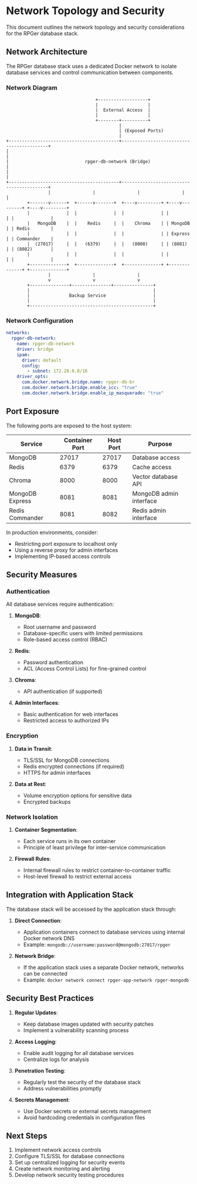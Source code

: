 # Network Topology and Security

This document outlines the network topology and security considerations for the RPGer database stack.

## Network Architecture

The RPGer database stack uses a dedicated Docker network to isolate database services and control communication between components.

### Network Diagram

```
                                  +-------------------+
                                  |                   |
                                  |  External Access  |
                                  |                   |
                                  +--------+----------+
                                           |
                                           | (Exposed Ports)
                                           |
+------------------------------------------+------------------------------------------+
|                                                                                     |
|                             rpger-db-network (Bridge)                               |
|                                                                                     |
+------------------------------------------+------------------------------------------+
                |                |                |                |                |
        +-------v------+  +------v-------+  +----v---------+ +----v---------+ +----v---------+
        |              |  |              |  |              | |              | |              |
        |   MongoDB    |  |    Redis     |  |    Chroma    | | MongoDB      | | Redis        |
        |              |  |              |  |              | | Express      | | Commander    |
        |  (27017)     |  |   (6379)     |  |   (8000)     | | (8081)       | | (8082)       |
        |              |  |              |  |              | |              | |              |
        +--------------+  +--------------+  +--------------+ +--------------+ +--------------+
                |                |                |
                v                v                v
        +---------------+---------------+---------------+
        |                                               |
        |               Backup Service                  |
        |                                               |
        +-----------------------------------------------+
```

### Network Configuration

```yaml
networks:
  rpger-db-network:
    name: rpger-db-network
    driver: bridge
    ipam:
      driver: default
      config:
        - subnet: 172.28.0.0/16
    driver_opts:
      com.docker.network.bridge.name: rpger-db-br
      com.docker.network.bridge.enable_icc: "true"
      com.docker.network.bridge.enable_ip_masquerade: "true"
```

## Port Exposure

The following ports are exposed to the host system:

| Service | Container Port | Host Port | Purpose |
|---------|---------------|-----------|---------|
| MongoDB | 27017 | 27017 | Database access |
| Redis | 6379 | 6379 | Cache access |
| Chroma | 8000 | 8000 | Vector database API |
| MongoDB Express | 8081 | 8081 | MongoDB admin interface |
| Redis Commander | 8081 | 8082 | Redis admin interface |

In production environments, consider:
- Restricting port exposure to localhost only
- Using a reverse proxy for admin interfaces
- Implementing IP-based access controls

## Security Measures

### Authentication

All database services require authentication:

1. **MongoDB**:
   - Root username and password
   - Database-specific users with limited permissions
   - Role-based access control (RBAC)

2. **Redis**:
   - Password authentication
   - ACL (Access Control Lists) for fine-grained control

3. **Chroma**:
   - API authentication (if supported)

4. **Admin Interfaces**:
   - Basic authentication for web interfaces
   - Restricted access to authorized IPs

### Encryption

1. **Data in Transit**:
   - TLS/SSL for MongoDB connections
   - Redis encrypted connections (if required)
   - HTTPS for admin interfaces

2. **Data at Rest**:
   - Volume encryption options for sensitive data
   - Encrypted backups

### Network Isolation

1. **Container Segmentation**:
   - Each service runs in its own container
   - Principle of least privilege for inter-service communication

2. **Firewall Rules**:
   - Internal firewall rules to restrict container-to-container traffic
   - Host-level firewall to restrict external access

## Integration with Application Stack

The database stack will be accessed by the application stack through:

1. **Direct Connection**:
   - Application containers connect to database services using internal Docker network DNS
   - Example: `mongodb://username:password@mongodb:27017/rpger`

2. **Network Bridge**:
   - If the application stack uses a separate Docker network, networks can be connected
   - Example: `docker network connect rpger-app-network rpger-mongodb`

## Security Best Practices

1. **Regular Updates**:
   - Keep database images updated with security patches
   - Implement a vulnerability scanning process

2. **Access Logging**:
   - Enable audit logging for all database services
   - Centralize logs for analysis

3. **Penetration Testing**:
   - Regularly test the security of the database stack
   - Address vulnerabilities promptly

4. **Secrets Management**:
   - Use Docker secrets or external secrets management
   - Avoid hardcoding credentials in configuration files

## Next Steps

1. Implement network access controls
2. Configure TLS/SSL for database connections
3. Set up centralized logging for security events
4. Create network monitoring and alerting
5. Develop network security testing procedures
